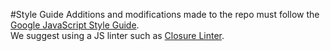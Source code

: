 #Style Guide
Additions and modifications made to the repo must follow the [Google JavaScript Style Guide](http://google-styleguide.googlecode.com/svn/trunk/javascriptguide.xml).  
We suggest using a JS linter such as [Closure Linter](https://developers.google.com/closure/utilities/).
